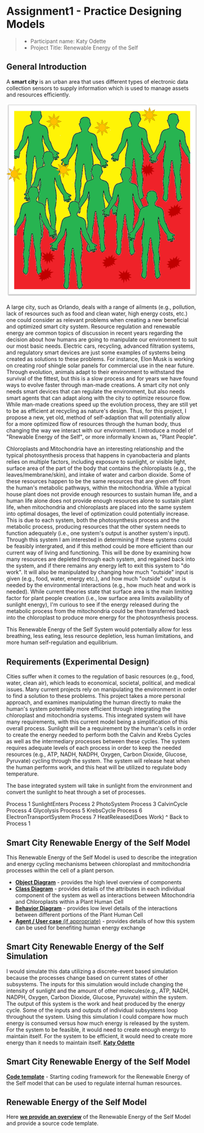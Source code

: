 # Assignment1 - Practice Designing Models

> * Participant name: Katy Odette
> * Project Title: Renewable Energy of the Self

## General Introduction

A **smart city** is an urban area that uses different types of electronic data collection sensors to supply information which is used to manage assets and resources efficiently.

![Image of Smart City](images/SmartCity.png)

A large city, such as Orlando, deals with a range of ailments (e.g., pollution, lack of resources such as food and clean water, high energy costs, etc.) one could consider as relevant problems when creating a new beneficial and optimized smart city system. Resource regulation and renewable energy are common topics of discussion in recent years regarding the decision about how humans are going to manipulate our environment to suit our most basic needs. Electric cars, recycling, advanced filtration systems, and regulatory smart devices are just some examples of systems being created as solutions to these problems. For instance, Elon Musk is working on creating roof shingle solar panels for commercial use in the near future. Through evolution, animals adapt to their environment to withstand the survival of the fittest, but this is a slow process and for years we have found ways to evolve faster through man-made creations. A smart city not only needs smart devices that can regulate the environment, but also needs smart agents that can adapt along with the city to optimize resource flow. While man-made creations speed up the evolution process, they are still yet to be as efficient at recycling as nature's design. Thus, for this project, I propose a new, yet old, method of self-adaption that will potentially allow for a more optimized flow of resources through the human body, thus changing the way we interact with our environment. I introduce a model of "Rnewable Energy of the Self", or more informally known as, "Plant People". 

Chloroplasts and Mitochondria have an interesting relationship and the typical photosynthesis process that happens in cyanobacteria and plants relies on multiple factors, including exposure to sunlight, or visible light, surface area of the part of the body that contains the chloroplasts (e.g., the leaves/membrane/skin), and intake of water and carbon dioxide. Some of these resources happen to be the same resources that are given off from the human's metabolic pathways, within the mitochondria. While a typical house plant does not provide enough resources to sustain human life, and a human life alone does not provide enough resources alone to sustain plant life, when mitochondria and chloroplasts are placed into the same system into optimal dosages, the level of optimization could potentially increase. This is due to each system, both the photosynthesis process and the metabolic process, producing resources that the other system needs to function adequately (i.e., one system's output is another system's input). Through this system I am interested in determining if these systems could be feasibly intergrated, and if this method could be more efficient than our current way of living and functioning. This will be done by examining how many resources are depleted through each system, and regained back into the system, and if there remains any energy left to exit this system to "do work". It will also be manipulated by changing how much "outside" input is given (e.g., food, water, energy etc.), and how much "outside" output is needed by the environmental interactions (e.g., how much heat and work is needed). While current theories state that surface area is the main limiting factor for plant people creation (i.e., low surface area limits availability of sunlight energy), I'm curious to see if the energy released during the metabolic process from the mitochondria could be then transferred back into the chloroplast to produce more energy for the photosynthesis process.  

This Renewable Energy of the Self System would potentially allow for less breathing, less eating, less resource depletion, less human limitations, and more human self-regulation and equilibrium.  


## Requirements (Experimental Design)

Cities suffer when it comes to the regulation of basic resources (e.g., food, water, clean air), which leads to economical, societal, political, and medical issues. Many current projects rely on manipulating the environment in order to find a solution to these problems. This project takes a more personal approach, and examines manipulating the human directly to make the human's system potentially more efficient through integrating the chloroplast and mitochondria systems. This integrated system will have many requirements, with this current model being a simplification of this overall process. 
Sunlight will be a requirement by the human's cells in order to create the energy needed to perform both the Calvin and Krebs Cycles as well as the intermediary processes between these cycles. The system requires adequate levels of each process in order to keep the needed resources (e.g., ATP, NADH, NADPH, Oxygen, Carbon Dioxide, Glucose, Pyruvate) cycling through the system. The system will release heat when the human performs work, and this heat will be utilized to regulate body temperature.

The base integrated system will take in sunlight from the environment and convert the sunlight to heat through a set of processes. 

Process 1 SunlightEnters 
Process 2 PhotoSystem
Process 3 CalvinCycle
Process 4 Glycolysis
Process 5 KrebsCycle
Process 6 ElectronTransportSystem
Process 7 HeatReleased(Does Work)
^ Back to Process 1


## Smart City Renewable Energy of the Self Model

This Renewable Energy of the Self Model is used to describe the integration and energy cycling mechanisms between chloroplast and mmitochondria processes within the cell of a plant person.

* [**Object Diagram**](model/object_diagram.md) - provides the high level overview of components
* [**Class Diagram**](model/class_diagram.md) - provides details of the attributes in each individual component of the system as well as interactions between Mitochondria and Chloroplasts within a Plant Human Cell
* [**Behavior Diagram**](model/behavior_diagram.md) - provides low level details of the interactions between different portions of the Plant Human Cell
* [**Agent / User case** (if appropriate)](model/agent_usecase_diagram.md) - provides details of how this system can be used for benefiting human energy exchange

## Smart City Renewable Energy of the Self Simulation

I would simulate this data utilizing a discrete-event based simulation because the processes change based on current states of other subsystems. The inputs for this simulation would include changing the intensity of sunlight and the amount of other molecules(e.g., ATP, NADH, NADPH, Oxygen, Carbon Dioxide, Glucose, Pyruvate) within the system. The output of this system is the work and heat produced by the energy cycle. Some of the inputs and outputs of individual subsystems loop throughout the system. Using this simulation I could compare how much energy is consumed versus how much energy is released by the system. For the system to be feasible, it would need to create enough energy to maintain itself. For the system to be efficient, it would need to create more energy than it needs to maintain itself.
[**Katy Odette**](analysis/README.md) 


## Smart City Renewable Energy of the Self Model
[**Code template**](code/README.md) - Starting coding framework for the Renewable Energy of the Self model that can be used to regulate internal human resources.

## Renewable Energy of the Self Model
Here [**we provide an overview**](code/RNES_system/README.md) of the Renewable Energy of the Self Model and provide a source code template.
